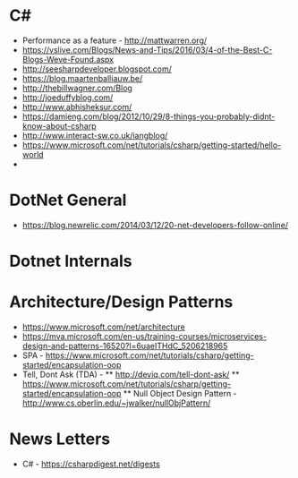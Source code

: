 # C#
* Performance as a feature - http://mattwarren.org/
* https://vslive.com/Blogs/News-and-Tips/2016/03/4-of-the-Best-C-Blogs-Weve-Found.aspx
* http://seesharpdeveloper.blogspot.com/
* https://blog.maartenballiauw.be/
* http://thebillwagner.com/Blog
* http://joeduffyblog.com/
* http://www.abhisheksur.com/
* https://damieng.com/blog/2012/10/29/8-things-you-probably-didnt-know-about-csharp
* http://www.interact-sw.co.uk/iangblog/
* https://www.microsoft.com/net/tutorials/csharp/getting-started/hello-world
* 


# DotNet General
* https://blog.newrelic.com/2014/03/12/20-net-developers-follow-online/


# Dotnet Internals


# Architecture/Design Patterns
* https://www.microsoft.com/net/architecture
* https://mva.microsoft.com/en-us/training-courses/microservices-design-and-patterns-16520?l=6uaeITHdC_5206218965
* SPA - https://www.microsoft.com/net/tutorials/csharp/getting-started/encapsulation-oop
* Tell, Dont Ask (TDA) - 
  ** http://deviq.com/tell-dont-ask/
  ** https://www.microsoft.com/net/tutorials/csharp/getting-started/encapsulation-oop
  ** Null Object Design Pattern - http://www.cs.oberlin.edu/~jwalker/nullObjPattern/

# News Letters
* C# - https://csharpdigest.net/digests
